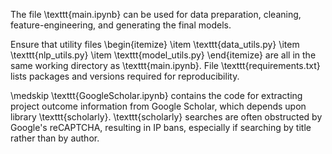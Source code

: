 The file \texttt{main.ipynb} can be used for data preparation, cleaning, feature-engineering, and generating the final models.

Ensure that utility files
\begin{itemize}
    \item \texttt{data\_utils.py}
    \item \texttt{nlp\_utils.py}
    \item \texttt{model\_utils.py}
\end{itemize}
are all in the same working directory as \texttt{main.ipynb}. File \texttt{requirements.txt} lists packages and versions required for reproducibility.

\medskip
\texttt{GoogleScholar.ipynb} contains the code for extracting project outcome information from Google Scholar, which depends upon library \texttt{scholarly}.
\texttt{scholarly} searches are often obstructed by Google's reCAPTCHA, resulting in IP bans, especially if searching by title rather than by author.
